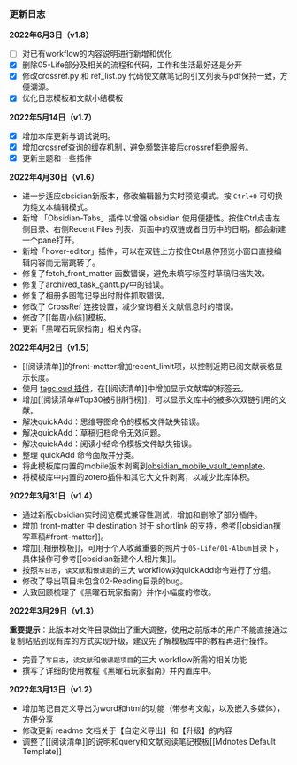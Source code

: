 ### 更新日志

**2022年6月3日（v1.8）**

- [ ] 对已有workflow的内容说明进行新增和优化
- [x] 删除05-Life部分及相关的流程和代码，工作和生活最好还是分开
- [x] 修改crossref.py 和 ref_list.py 代码使文献笔记的引文列表与pdf保持一致，方便溯源。
- [x] 优化日志模板和文献小结模板

**2022年5月14日（v1.7）**

- [x] 增加本库更新与调试说明。
- [x] 增加crossref查询的缓存机制，避免频繁连接后crossref拒绝服务。
- [x] 更新主题和一些插件

**2022年4月30日（v1.6）**

- 进一步适应obsidian新版本，修改编辑器为实时预览模式。按 `Ctrl+0` 可切换为纯文本编辑模式。
- 新增 「Obsidian-Tabs」插件以增强 obsidian 使用便捷性。按住Ctrl点击左侧目录、右侧Recent Files 列表、页面中的双链或者日历中的日期，都会新建一个pane打开。
- 新增「hover-editor」插件，可以在双链上方按住Ctrl悬停预览小窗口直接编辑内容而无需跳转了。
- 修复了fetch_front_matter 函数错误，避免未填写标签时草稿归档失效。
- 修复了archived_task_gantt.py中的错误。
- 修复了相册多图笔记导出时附件抓取错误。
- 修改了 CrossRef 连接设置，减少查询相关文献信息时的错误。
- 修改了[[每周小结]]模板。
- 更新「黑曜石玩家指南」相关内容。

**2022年4月2日（v1.5）**

- [[阅读清单]]的front-matter增加recent_limit项，以控制近期已阅文献表格显示长度。
- 使用 [tagcloud 插件](https://github.com/joethei/obsidian-tagcloud)，在[[阅读清单]]中增加显示文献库的标签云。
- 增加[[阅读清单#Top30被引排行榜]]，可以显示文库中的被多次双链引用的文献。
- 解决quickAdd：思维导图命令的模板文件缺失错误。
- 解决quickAdd：草稿归档命令无效问题。
- 解决quickAdd：阅读小结命令模板文件缺失错误。
- 整理 quickAdd 命令面版并分类。
- 将此模板库内置的mobile版本剥离到[obsidian_mobile_vault_template](https://github.com/sheldonxxd/obsidian_mobile_vault_template)。
- 将模板库中内置的zotero插件和其它大文件剥离，以减少此库体积。

**2022年3月31日（v1.4）**

- 通过新版obsidian实时阅览模式兼容性测试，增加和删除了部分插件。
- 增加 front-matter 中 destination 对于 shortlink 的支持，参考[[obsidian撰写草稿#front-matter]]。
- 增加[[相册模板]]，可用于个人收藏重要的照片于`05-Life/01-Album`目录下，具体操作可参考[[obsidian新建个人相片集]]。
- 按照`写日志`，`读文献`和`做课题`的三大 workflow对quickAdd命令进行了分组。
- 修改了导出项目未包含02-Reading目录的bug。
- 大致回顾梳理了《黑曜石玩家指南》并作小幅度的修改。

**2022年3月29日（v1.3）**

**重要提示**：此版本对文件目录做出了重大调整，使用之前版本的用户不能直接通过复制粘贴到现有库的方式实现升级，建议先了解模板库中的教程再进行操作。

- 完善了`写日志`，`读文献`和`做课题项目`的三大 workflow所需的相关功能
- 撰写了详细的使用教程《黑曜石玩家指南》并内置库中。


**2022年3月13日（v1.2）**

- 增加笔记自定义导出为word和html的功能（带参考文献，以及嵌入多媒体），方便分享
- 修改更新 readme 文档关于【自定义导出】和【升级】的内容
- 调整了[[阅读清单]]的说明和query和文献阅读笔记模板[[Mdnotes Default Template]]